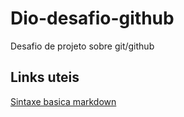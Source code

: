 # Dio-desafio-github
Desafio de projeto sobre git/github

## Links uteis
[Sintaxe basica markdown](https://www.markdownguide.org/basic-syntax)
